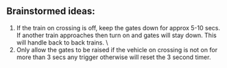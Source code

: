 ## Brainstormed ideas:
1. If the train on crossing is off, keep the gates down for approx 5-10 secs. If another train approaches then turn on and gates will stay down. This will handle back to back trains. \
2. Only allow the gates to be raised if the vehicle on crossing is not on for more than 3 secs any trigger otherwise will reset the 3 second timer.
